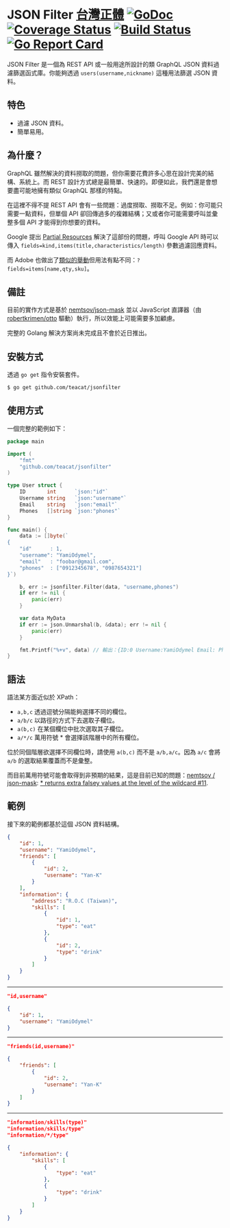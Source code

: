 # JSON Filter [台灣正體](./README-tw.md) [![GoDoc](https://godoc.org/github.com/teacat/jsonfilter?status.svg)](https://godoc.org/github.com/teacat/jsonfilter) [![Coverage Status](https://coveralls.io/repos/github/teacat/jsonfilter/badge.svg?branch=master)](https://coveralls.io/github/teacat/jsonfilter?branch=master) [![Build Status](https://travis-ci.org/teacat/jsonfilter.svg?branch=master)](https://travis-ci.com/teacat/jsonfilter) [![Go Report Card](https://goreportcard.com/badge/github.com/teacat/jsonfilter)](https://goreportcard.com/report/github.com/teacat/jsonfilter)

JSON Filter 是一個為 REST API 或一般用途所設計的類 GraphQL JSON 資料過濾篩選函式庫。你能夠透過 `users(username,nickname)` 這種用法篩選 JSON 資料。

## 特色

-   過濾 JSON 資料。
-   簡單易用。

## 為什麼？

GraphQL 雖然解決的資料撈取的問題，但你需要花費許多心思在設計完美的結構、系統上。而 REST 設計方式總是最簡單、快速的。即便如此，我們還是會想要盡可能地擁有類似 GraphQL 那樣的特點。

在這裡不得不提 REST API 會有一些問題：過度撈取、撈取不足。例如：你可能只需要一點資料，但單個 API 卻回傳過多的複雜結構；又或者你可能需要呼叫並彙整多個 API 才能得到你想要的資料。

Google 提出 [Partial Resources](https://cloud.google.com/compute/docs/api/how-tos/performance#partial) 解決了這部份的問題，呼叫 Google API 時可以傳入 `fields=kind,items(title,characteristics/length)` 參數過濾回應資料。

而 Adobe 也做出了[類似的舉動](https://devdocs.magento.com/guides/v2.4/rest/retrieve-filtered-responses.html)但用法有點不同：`?fields=items[name,qty,sku]`。

## 備註

目前的實作方式是基於 [nemtsov/json-mask](https://github.com/nemtsov/json-mask) 並以 JavaScript 直譯器（由 [robertkrimen/otto](https://github.com/robertkrimen/otto) 驅動）執行，所以效能上可能需要多加顧慮。

完整的 Golang 解決方案尚未完成且不會於近日推出。

## 安裝方式

透過 `go get` 指令安裝套件。

```bash
$ go get github.com/teacat/jsonfilter
```

## 使用方式

一個完整的範例如下：

```go
package main

import (
	"fmt"
	"github.com/teacat/jsonfilter"
)

type User struct {
	ID       int      `json:"id"`
	Username string   `json:"username"`
	Email    string   `json:"email"`
	Phones   []string `json:"phones"`
}

func main() {
	data := []byte(`
{
    "id"      : 1,
    "username": "YamiOdymel",
    "email"   : "foobar@gmail.com",
    "phones"  : ["0912345678", "0987654321"]
}`)

	b, err := jsonfilter.Filter(data, "username,phones")
	if err != nil {
		panic(err)
	}

	var data MyData
	if err := json.Unmarshal(b, &data); err != nil {
		panic(err)
	}

	fmt.Printf("%+v", data) // 輸出：{ID:0 Username:YamiOdymel Email: Phones:[0912345678 0987654321]}
}
```

## 語法

語法某方面近似於 XPath：

-   `a,b,c` 透過逗號分隔能夠選擇不同的欄位。
-   `a/b/c` 以路徑的方式下去選取子欄位。
-   `a(b,c)` 在某個欄位中批次選取其子欄位。
-   `a/*/c` 萬用符號 \* 會選擇該階層中的所有欄位。

位於同個階層欲選擇不同欄位時，請使用 `a(b,c)` 而不是 `a/b,a/c`。因為 `a/c` 會將 `a/b` 的選取結果覆蓋而不是彙整。

而目前萬用符號可能會取得到非預期的結果，這是目前已知的問題：[nemtsov
/
json-mask](https://github.com/nemtsov/json-mask): [\* returns extra falsey values at the level of the wildcard #11](https://github.com/nemtsov/json-mask/issues/11).

## 範例

接下來的範例都基於這個 JSON 資料結構。

```json
{
    "id": 1,
    "username": "YamiOdymel",
    "friends": [
        {
            "id": 2,
            "username": "Yan-K"
        }
    ],
    "information": {
        "address": "R.O.C (Taiwan)",
        "skills": [
            {
                "id": 1,
                "type": "eat"
            },
            {
                "id": 2,
                "type": "drink"
            }
        ]
    }
}
```

---

```json
"id,username"

{
    "id": 1,
    "username": "YamiOdymel"
}
```

---

```json
"friends(id,username)"

{
    "friends": [
        {
            "id": 2,
            "username": "Yan-K"
        }
    ]
}
```

---

```json
"information/skills(type)"
"information/skills/type"
"information/*/type"

{
    "information": {
        "skills": [
            {
                "type": "eat"
            },
            {
                "type": "drink"
            }
        ]
    }
}
```
